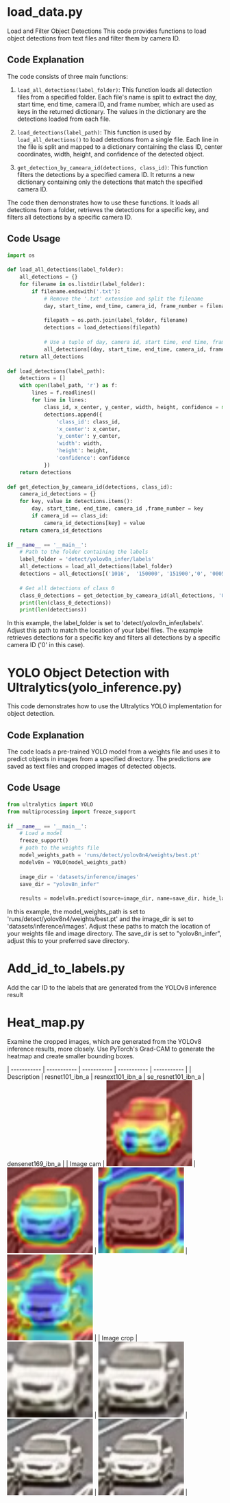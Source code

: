# load_data.py
Load and Filter Object Detections 
This code provides functions to load object detections from text files and filter them by camera ID.

## Code Explanation

The code consists of three main functions:

1. `load_all_detections(label_folder)`: This function loads all detection files from a specified folder. Each file's name is split to extract the day, start time, end time, camera ID, and frame number, which are used as keys in the returned dictionary. The values in the dictionary are the detections loaded from each file.

2. `load_detections(label_path)`: This function is used by `load_all_detections()` to load detections from a single file. Each line in the file is split and mapped to a dictionary containing the class ID, center coordinates, width, height, and confidence of the detected object.

3. `get_detection_by_cameara_id(detections, class_id)`: This function filters the detections by a specified camera ID. It returns a new dictionary containing only the detections that match the specified camera ID.

The code then demonstrates how to use these functions. It loads all detections from a folder, retrieves the detections for a specific key, and filters all detections by a specific camera ID.

## Code Usage

```python
import os

def load_all_detections(label_folder):
    all_detections = {}
    for filename in os.listdir(label_folder):
        if filename.endswith('.txt'):
            # Remove the '.txt' extension and split the filename
            day, start_time, end_time, camera_id, frame_number = filename[:-4].split('_')
            
            filepath = os.path.join(label_folder, filename)
            detections = load_detections(filepath)

            # Use a tuple of day, camera id, start time, end time, frame number as the key
            all_detections[(day, start_time, end_time, camera_id, frame_number)] = detections
    return all_detections

def load_detections(label_path):
    detections = []
    with open(label_path, 'r') as f:
        lines = f.readlines()
        for line in lines:
            class_id, x_center, y_center, width, height, confidence = map(float, line.strip().split())
            detections.append({
                'class_id': class_id,
                'x_center': x_center,
                'y_center': y_center,
                'width': width,
                'height': height,
                'confidence': confidence
            })
    return detections

def get_detection_by_cameara_id(detections, class_id):
    camera_id_detections = {}
    for key, value in detections.items():
        day, start_time, end_time, camera_id ,frame_number = key
        if camera_id == class_id:
            camera_id_detections[key] = value
    return camera_id_detections

if __name__ == '__main__':
    # Path to the folder containing the labels
    label_folder = 'detect/yolov8n_infer/labels' 
    all_detections = load_all_detections(label_folder)
    detections = all_detections[('1016',  '150000', '151900','0', '00059')]
    
    # Get all detections of class 0
    class_0_detections = get_detection_by_cameara_id(all_detections, '0')
    print(len(class_0_detections))
    print(len(detections))
```

In this example, the label_folder is set to 'detect/yolov8n_infer/labels'. Adjust this path to match the location of your label files. The example retrieves detections for a specific key and filters all detections by a specific camera ID ('0' in this case).

# YOLO Object Detection with Ultralytics(yolo_inference.py)

This code demonstrates how to use the Ultralytics YOLO implementation for object detection.

## Code Explanation

The code loads a pre-trained YOLO model from a weights file and uses it to predict objects in images from a specified directory. The predictions are saved as text files and cropped images of detected objects.

## Code Usage

```python
from ultralytics import YOLO
from multiprocessing import freeze_support

if __name__ == '__main__':
    # Load a model
    freeze_support()
    # path to the weights file
    model_weights_path = 'runs/detect/yolov8n4/weights/best.pt'
    modelv8n = YOLO(model_weights_path)

    image_dir = 'datasets/inference/images'
    save_dir = "yolov8n_infer"

    results = modelv8n.predict(source=image_dir, name=save_dir, hide_labels=True, save_txt=True, save_conf=True, save_crop=True, save=True)
```
In this example, the model_weights_path is set to 'runs/detect/yolov8n4/weights/best.pt' and the image_dir is set to 'datasets/inference/images'. Adjust these paths to match the location of your weights file and image directory. The save_dir is set to "yolov8n_infer", adjust this to your preferred save directory.

# Add_id_to_labels.py
Add the car ID to the labels that are generated from the YOLOv8 inference result

# Heat_map.py
Examine the cropped images, which are generated from the YOLOv8 inference results, more closely. Use PyTorch's Grad-CAM to generate the heatmap and create smaller bounding boxes.

| ----------- | ----------- | ----------- | ----------- | ----------- |
| Description | resnet101_ibn_a | resnext101_ibn_a | se_resnet101_ibn_a | densenet169_ibn_a |
| Image cam | <img src="https://github.com/Yang-Shun-Yu/AICUP_tool/blob/master/resnet101_ibn_a_modified_car/1016_150000_151900_0_001645_cam.jpg" width="200"> | <img src="https://github.com/Yang-Shun-Yu/AICUP_tool/blob/master/resnext101_ibn_a_modified_car_look/1016_150000_151900_0_001645_cam.jpg" width="200"> | <img src="https://github.com/Yang-Shun-Yu/AICUP_tool/blob/master/se_resnet101_ibn_a_modified_car/1016_150000_151900_0_001645_cam.jpg" width="200"> | <img src="https://github.com/Yang-Shun-Yu/AICUP_tool/blob/master/densenet169_ibn_a_modified_car/1016_150000_151900_0_001645_cam.jpg" width="200"> |
| Image crop | <img src="https://github.com/Yang-Shun-Yu/AICUP_tool/blob/master/resnet101_ibn_a_modified_car/1016_150000_151900_0_001645.jpg" width="200"> | <img src="https://github.com/Yang-Shun-Yu/AICUP_tool/blob/master/resnext101_ibn_a_modified_car_look/1016_150000_151900_0_001645.jpg" width="200"> | <img src="https://github.com/Yang-Shun-Yu/AICUP_tool/blob/master/se_resnet101_ibn_a_modified_car/1016_150000_151900_0_001645.jpg" width="200"> | <img src="https://github.com/Yang-Shun-Yu/AICUP_tool/blob/master/densenet169_ibn_a_modified_car/1016_150000_151900_0_001645.jpg" width="200"> |
